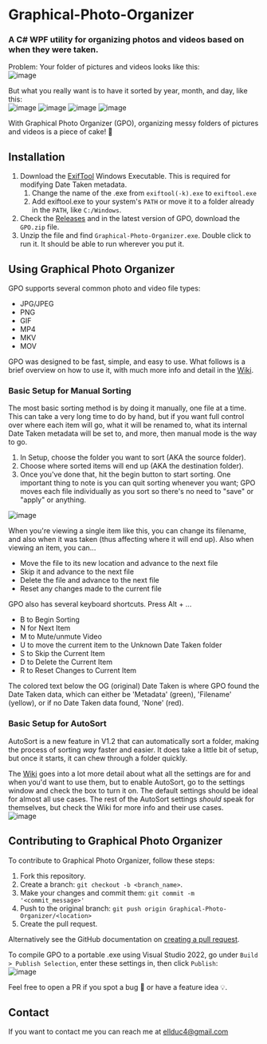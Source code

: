 # Graphical-Photo-Organizer
### **A C# WPF utility for organizing photos and videos based on when they were taken.**

Problem: Your folder of pictures and videos looks like this:<br>
![image](https://user-images.githubusercontent.com/56001219/156902615-aad8f019-0719-4e37-ac2a-bd57f4133d89.png)

But what you really want is to have it sorted by year, month, and day, like this:<br>
![image](https://user-images.githubusercontent.com/56001219/173249817-dd167f7b-56c2-4ece-a26e-058fc0b88c90.png)
![image](https://user-images.githubusercontent.com/56001219/173249826-015c14df-62b9-442c-b9f4-a5935455438f.png)
![image](https://user-images.githubusercontent.com/56001219/173249835-1f3d3151-40c0-4bf0-b64b-d60a62a0dc8d.png)
![image](https://user-images.githubusercontent.com/56001219/173249843-be9d69a5-55fd-4ac6-a4e6-3310069bc411.png)

With Graphical Photo Organizer (GPO), organizing messy folders of pictures and videos is a piece of cake! 🍰

## Installation
1. Download the [ExifTool](https://exiftool.org/) Windows Executable. This is required for modifying Date Taken metadata.
	1. Change the name of the .exe from `exiftool(-k).exe` to `exiftool.exe`
	2. Add exiftool.exe to your system's `PATH` or move it to a folder already in the `PATH`, like `C:/Windows`.
2. Check the [Releases](https://github.com/ellman12/Graphical-Photo-Organizer/releases) and in the latest version of GPO, download the `GPO.zip` file.
3. Unzip the file and find `Graphical-Photo-Organizer.exe`. Double click to run it. It should be able to run wherever you put it.

## Using Graphical Photo Organizer
GPO supports several common photo and video file types:
* JPG/JPEG
* PNG
* GIF
* MP4
* MKV
* MOV

GPO was designed to be fast, simple, and easy to use. What follows is a brief overview on how to use it, with much more info and detail in the [Wiki](https://github.com/ellman12/Graphical-Photo-Organizer/wiki).<br>

### Basic Setup for Manual Sorting
The most basic sorting method is by doing it manually, one file at a time. This can take a very long time to do by hand, but if you want full control over where each item will go, what it will be renamed to, what its internal Date Taken metadata will be set to, and more, then manual mode is the way to go.
1. In Setup, choose the folder you want to sort (AKA the source folder).
2. Choose where sorted items will end up (AKA the destination folder).
4. Once you've done that, hit the begin button to start sorting. One important thing to note is you can quit sorting whenever you want; GPO moves each file individually as you sort so there's no need to "save" or "apply" or anything.

![image](https://user-images.githubusercontent.com/56001219/173248843-880b537f-6e99-4e51-bb68-841806262cdb.png)

When you're viewing a single item like this, you can change its filename, and also when it was taken (thus affecting where it will end up).
Also when viewing an item, you can...
* Move the file to its new location and advance to the next file
* Skip it and advance to the next file
* Delete the file and advance to the next file
* Reset any changes made to the current file

GPO also has several keyboard shortcuts. Press Alt + ...
* B to Begin Sorting
* N for Next Item
* M to Mute/unmute Video
* U to move the current item to the Unknown Date Taken folder
* S to Skip the Current Item
* D to Delete the Current Item
* R to Reset Changes to Current Item

The colored text below the OG (original) Date Taken is where GPO found the Date Taken data, which can either be 'Metadata' (green), 'Filename' (yellow), or if no Date Taken data found, 'None' (red).

### Basic Setup for AutoSort
AutoSort is a new feature in V1.2 that can automatically sort a folder, making the process of sorting _way_ faster and easier. It does take a little bit of setup, but once it starts, it can chew through a folder quickly.

The [Wiki](https://github.com/ellman12/Graphical-Photo-Organizer/wiki) goes into a lot more detail about what all the settings are for and when you'd want to use them, but to enable AutoSort, go to the settings window and check the box to turn it on. The default settings should be ideal for almost all use cases. The rest of the AutoSort settings _should_ speak for themselves, but check the Wiki for more info and their use cases.<br>
![image](https://user-images.githubusercontent.com/56001219/173622721-48df6038-4936-4846-8a0e-df2c9e3d245a.png)

## Contributing to Graphical Photo Organizer
To contribute to Graphical Photo Organizer, follow these steps:

1. Fork this repository.
2. Create a branch: `git checkout -b <branch_name>`.
3. Make your changes and commit them: `git commit -m '<commit_message>'`
4. Push to the original branch: `git push origin Graphical-Photo-Organizer/<location>`
5. Create the pull request.

Alternatively see the GitHub documentation on [creating a pull request](https://help.github.com/en/github/collaborating-with-issues-and-pull-requests/creating-a-pull-request).

To compile GPO to a portable .exe using Visual Studio 2022, go under `Build > Publish Selection`, enter these settings in, then click `Publish`:<br>
![image](https://user-images.githubusercontent.com/56001219/173247363-6b6591bb-e0c8-41db-90fc-44d4f1666815.png)

Feel free to open a PR if you spot a bug 🐛 or have a feature idea 💡.

## Contact
If you want to contact me you can reach me at ellduc4@gmail.com
